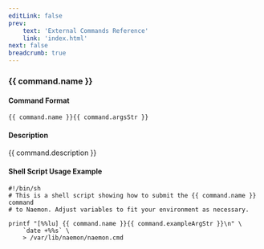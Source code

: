 ```yaml
---
editLink: false
prev:
    text: 'External Commands Reference'
    link: 'index.html'
next: false
breadcrumb: true
---
```


<script setup>
const command = {"args":[{"name":"service","type":"service"},{"name":"notification_number","type":"int"}],"name":"SET_SVC_NOTIFICATION_NUMBER","description":"Sets the current notification number for a particular service. A value of 0 indicates that no notification has yet been sent for the current service problem. Useful for forcing an escalation (based on notification number) or replicating notification information in redundant monitoring environments. Notification numbers greater than zero have no noticeable affect on the notification process if the service is currently in an OK state.","classes":["service","notification"],"argsStr":";service;notification_number","exampleArgStr":";service1;0"};
</script>

<h3>{{ command.name }}</h3>

#### Command Format

`{{ command.name }}{{ command.argsStr }}`

#### Description

{{ command.description }}

#### Shell Script Usage Example

```sh-vue
#!/bin/sh
# This is a shell script showing how to submit the {{ command.name }} command
# to Naemon. Adjust variables to fit your environment as necessary.

printf "[%%lu] {{ command.name }}{{ command.exampleArgStr }}\n" \
    `date +%%s` \
    > /var/lib/naemon/naemon.cmd
```

